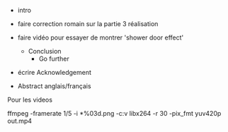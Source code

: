
* intro
* faire correction romain sur la partie 3 réalisation
* faire vidéo pour essayer de montrer 'shower door effect'
    * Conclusion
        * Go further

* écrire Acknowledgement
* Abstract anglais/français



Pour les videos


ffmpeg -framerate 1/5 -i *%03d.png -c:v libx264 -r 30 -pix_fmt yuv420p out.mp4
